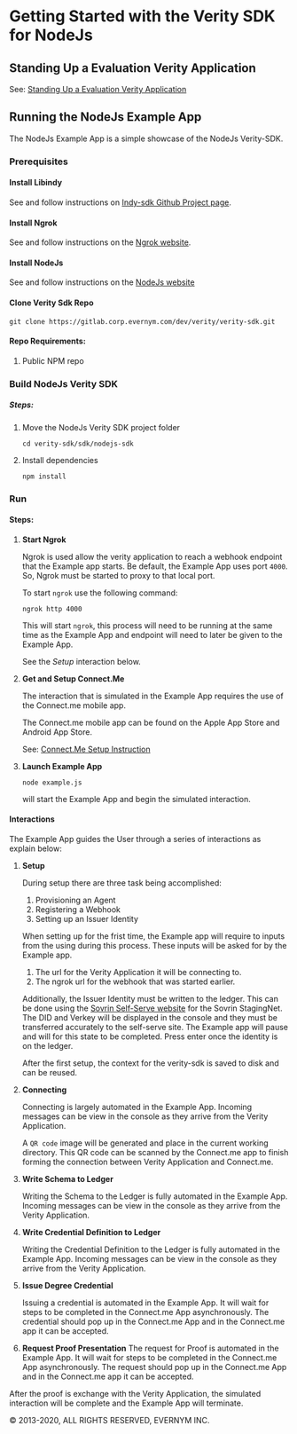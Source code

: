 # Getting Started with the Verity SDK for NodeJs
## Standing Up a Evaluation Verity Application
See: [Standing Up a Evaluation Verity Application](../VerityInstance.md)

## Running the NodeJs Example App
The NodeJs Example App is a simple showcase of the NodeJs Verity-SDK.

### Prerequisites

#### Install Libindy
See and follow instructions on [Indy-sdk Github Project page](https://github.com/hyperledger/indy-sdk#installing-the-sdk).

#### Install Ngrok
See and follow instructions on the [Ngrok website](https://ngrok.com/download).

#### Install NodeJs
See and follow instructions on the [NodeJs website](https://nodejs.org/en/)

#### Clone Verity Sdk Repo

```git clone https://gitlab.corp.evernym.com/dev/verity/verity-sdk.git```

#### Repo Requirements:
1. Public NPM repo

### Build NodeJs Verity SDK
##### Steps:
1. Move the NodeJs Verity SDK project folder
  
   `cd verity-sdk/sdk/nodejs-sdk`
2. Install dependencies

   `npm install`
   
### Run
#### Steps:
1. **Start Ngrok**

   Ngrok is used allow the verity application to reach a webhook endpoint that the Example app starts. Be default, the Example App uses port `4000`. So, Ngrok must be started to proxy to that local port. 

   To start `ngrok` use the following command:
   
   ```ngrok http 4000```
   
   This will start `ngrok`, this process will need to be running at the same time as the Example App and endpoint will need to later be given to the Example App. 
   
   See the *Setup* interaction below.
1. **Get and Setup Connect.Me**

   The interaction that is simulated in the Example App requires the use of the Connect.me mobile app. 
   
   The Connect.me mobile app can be found on the Apple App Store and Android App Store.
   
   See: [Connect.Me Setup Instruction](../ConnectMe.md)

   
1. **Launch Example App**
   
   `node example.js` 
   
   will start the Example App and begin the simulated interaction.

#### Interactions
The Example App guides the User through a series of interactions as explain below:

1. **Setup**
   
   During setup there are three task being accomplished:
   
   1. Provisioning an Agent
   1. Registering a Webhook
   1. Setting up an Issuer Identity 
   
   When setting up for the frist time, the Example app will require to inputs from the using during this process. These inputs will be asked for by the Example app.
   1. The url for the Verity Application it will be connecting to.
   2. The ngrok url for the webhook that was started earlier. 
   
   Additionally, the Issuer Identity must be written to the ledger. This can be done using the [Sovrin Self-Serve website](https://selfserve.sovrin.org/) for the Sovrin StagingNet. The DID and Verkey will be displayed in the console and they must be transferred accurately to the self-serve site. The Example app will pause and will for this state to be completed. Press enter once the identity is on the ledger.
   
   After the first setup, the context for the verity-sdk is saved to disk and can be reused. 
1. **Connecting**
   
   Connecting is largely automated in the Example App. Incoming messages can be view in the console as they arrive from the Verity Application.
    
   A `QR code` image will be generated and place in the current working directory. This QR code can be scanned by the Connect.me app to finish forming the connection between Verity Application and Connect.me.<!--1. Ask a Committed Answer-->
1. **Write Schema to Ledger**

   Writing the Schema to the Ledger is fully automated in the Example App. Incoming messages can be view in the console as they arrive from the Verity Application.
1. **Write Credential Definition to Ledger**

   Writing the Credential Definition to the Ledger is fully automated in the Example App. Incoming messages can be view in the console as they arrive from the Verity Application.
1. **Issue Degree Credential**
   
   Issuing a credential is automated in the Example App. It will wait for steps to be completed in the Connect.me App asynchronously. The credential should pop up in the Connect.me App and in the Connect.me app it can be accepted.
1. **Request Proof Presentation**
   The request for Proof is automated in the Example App. It will wait for steps to be completed in the Connect.me App asynchronously. The request should pop up in the Connect.me App and in the Connect.me app it can be accepted.
   
After the proof is exchange with the Verity Application, the simulated interaction will be complete and the Example App will terminate.

© 2013-2020, ALL RIGHTS RESERVED, EVERNYM INC.